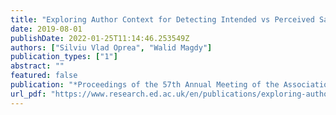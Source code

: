 ```yaml
---
title: "Exploring Author Context for Detecting Intended vs Perceived Sarcasm"
date: 2019-08-01
publishDate: 2022-01-25T11:14:46.253549Z
authors: ["Silviu Vlad Oprea", "Walid Magdy"]
publication_types: ["1"]
abstract: ""
featured: false
publication: "*Proceedings of the 57th Annual Meeting of the Association for Computational Linguistics*"
url_pdf: "https://www.research.ed.ac.uk/en/publications/exploring-author-context-for-detecting-intended-vs-perceived-sarc"
---
```


